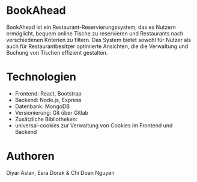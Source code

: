 # BookAhead

BookAhead ist ein Restaurant-Reservierungssystem, das es Nutzern ermöglicht, bequem online Tische zu reservieren und Restaurants nach verschiedenen Kriterien zu filtern. 
Das System bietet sowohl für Nutzer als auch für Restaurantbesitzer optimierte Ansichten, die die Verwaltung und Buchung von Tischen effizient gestalten.

# Technologien
- Frontend: React, Bootstrap
- Backend: Node.js, Express
- Datenbank: MongoDB
- Versionierung: Git über Gitlab
- Zusätzliche Bibliotheken:
- universal-cookies zur Verwaltung von Cookies im Frontend und Backend

# Authoren

Diyar Aslan, Esra Dorak & Chi Doan Nguyen
